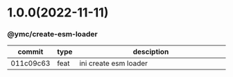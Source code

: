 <a name="1.0.0"></a>
# 1.0.0(2022-11-11)
### @ymc/create-esm-loader
<table><thead><tr><th>commit</th><th>type</th><th style="width:80%">desciption</th></tr></thead><tbody><tr><td><a title="feat(core): ini create esm loader&#10;&#10;update packagejson.description&#10;update desc in readme.md&#10;&#10;generated by ymc@robot" hrel="https://github.com/ymc-github/js-idea/commit/1011c09c63b19e838326fb12a80a9dfd35ff3051"> 011c09c63 </a></td>
<td>feat</td>
<td>ini create esm loader</td></tr></tbody></table>